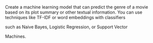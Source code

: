 Create a machine learning model that can predict the genre of a
movie based on its plot summary or other textual information. You
can use techniques like TF-IDF or word embeddings with classifiers

such as Naive Bayes, Logistic Regression, or Support Vector

Machines.
